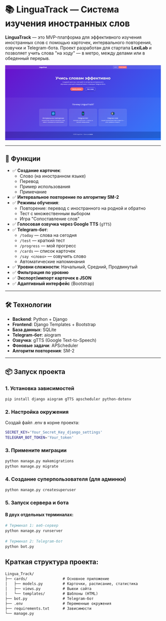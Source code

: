 # 📚 LinguaTrack — Система изучения иностранных слов

**LinguaTrack** — это MVP-платформа для эффективного изучения иностранных слов с помощью карточек, интервального повторения, озвучки и Telegram-бота. Проект разработан для стартапа **LexiLab** и позволяет учить слова "на ходу" — в метро, между делами или в обеденный перерыв.

![Сайт](image\screenshot.png.png)

---

## 🚀 Функции

- ✅ **Создание карточек**:
  - Слово (на иностранном языке)
  - Перевод
  - Пример использования
  - Примечание
- ✅ **Интервальное повторение по алгоритму SM-2**
- ✅ **Режимы обучения**:
  - Повторение: перевод с иностранного на родной и обратно
  - Тест с множественным выбором
  - Игра "Сопоставление слов"
- ✅ **Голосовая озвучка через Google TTS** (`gTTS`)
- ✅ **Telegram-бот**:
  - `/today` — слова на сегодня
  - `/test` — краткий тест
  - `/progress` — мой прогресс
  - `/cards` — список карточек
  - `/say <слово>` — озвучить слово
  - Автоматические напоминания
- ✅ **Уровни сложности**: Начальный, Средний, Продвинутый
- ✅ **Фильтрация по уровню**
- ✅ **Экспорт/импорт карточек в JSON**
- ✅ **Адаптивный интерфейс** (Bootstrap)

---

## 🛠️ Технологии

- **Backend**: Python + Django
- **Frontend**: Django Templates + Bootstrap
- **База данных**: SQLite
- **Telegram-бот**: aiogram
- **Озвучка**: gTTS (Google Text-to-Speech)
- **Фоновые задачи**: APScheduler
- **Алгоритм повторения**: SM-2

---

## 📦 Запуск проекта

### 1. Установка зависимостей
```bash
pip install django aiogram gTTS apscheduler python-dotenv
```

### 2. Настройка окружения

Создай файл .env в корне проекта:

```bash
SECRET_KEY='Your_Secret_Key_django_settings'
TELEGRAM_BOT_TOKEN='Your_token'
```
### 3. Примените миграции

```bash
python manage.py makemigrations
python manage.py migrate
```

### 4. Создание суперпользователя (для админки)

```bash
python manage.py createsuperuser
```

### 5. Запуск сервера и бота

#### В двух отдельных терминалах:

```bash
# Терминал 1: веб-сервер
python manage.py runserver

# Терминал 2: Telegram-бот
python bot.py
```

## Краткая структура проекта:
```
Lingua_Track/
├── cards/                # Основное приложение
│   ├── models.py         # Карточки, расписание, статистика
│   ├── views.py          # Вьюхи сайта
│   └── templates/        # Шаблоны (HTML)
├── bot.py                # Telegram-бот
├── .env                  # Переменные окружения
├── requirements.txt      # Зависимости
└── manage.py
```